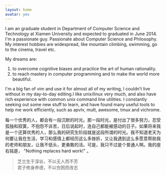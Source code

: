 ```yaml
---
layout: home
avatar: yes
---
```


I am an graduate student in Department of Computer Science and Technology at Xiamen University and expected to graduated in June 2014. I'm a passionate guy. Passionate about Computer Science and Philosophy. My interest hobbies are widespread, like mountain climbing, swimming, go to the cinema, travel etc.

My dreams are:

1. to overcome cognitive biases and practice the art of human rationality.
1. to reach mastery in computer programming and to make the world more beautiful.

I'm a big fan of vim and use it for almost all of my writing, I couldn’t live without in my day-to-day editing.I like unix/linux very much, and also have rich experience with common unix command line utilities. I constantly seeking out some new stuff to learn, and have found many useful tools to help me work efficiently, such as apvlv, mutt, awesome, tmux and vichrome.

每一个优秀的人，都会有一段沉默的时光。那一段时光，是付出了很多努力，忍受孤独和寂寞，不抱怨不诉苦，日后说起时，连自己都能被感动的日子。如果将来我是一个还算优秀的人，那么我的研究生阶段就是这段所谓的时光。我不知道老天为何要让我在生活，学习和感情上都经历这么多挫折，又让我遇到这么多愿意帮助我的老师和朋友，让我不低头，更勇敢的活。可是，我只不过是个普通人啊。我的座右铭是， "Nothing replaces hard work!" 。

>芝兰生于深谷，不以无人而不芳  
>君子修身养德，不以穷困而改志
